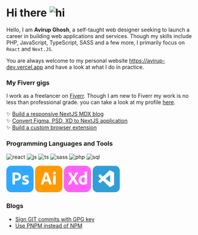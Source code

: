 # Hi there <img src="https://user-images.githubusercontent.com/1303154/88677602-1635ba80-d120-11ea-84d8-d263ba5fc3c0.gif" width="28px" alt="hi">

Hello, I am **Avirup Ghosh**, a self-taught web designer seeking to launch a career in building web applications and services. Though my skills include PHP, JavaScript, TypeScript, SASS and a few more, I primarily focus on `React` and `Next.JS`.

You are always welcome to my personal website <https://avirup-dev.vercel.app> and have a look at what I do in practice.

### My Fiverr gigs

I work as a freelancer on [Fiverr][fiverr_profile]. Though I am new to Fiverr my work is no less than professional grade. you can take a look at my profile [here][fiverr_profile].

✨ [Build a responsive NextJS MDX blog](https://www.fiverr.com/share/Ko1WzV)\
✨ [Convert Figma, PSD, XD to NextJS application](https://www.fiverr.com/share/L01yk0)\
✨ [Build a custom browser extension](https://www.fiverr.com/share/qlLGVg)

### Programming Languages and Tools

![react][sh_react]
![js][sh_js]
![ts][sh_ts]
![sass][sh_sass]
![php][sh_php]
![sql][sh_sql]

![adobeps](assets/adobe-ps.svg)
![adobeai](assets/adobe-ai.svg)
![adobexd](assets/adobe-xd.svg)
![vscode](assets/vscode.svg)

### Blogs

- [Sign GIT commits with GPG key](./blogs/sign-git-commits-with-gpg.md)
- [Use PNPM instead of NPM](./blogs/use-pnpm-instead-of-npm.md)

[fiverr_profile]: https://www.fiverr.com/graygalaxy "GrayGalaxy - Fiverr"
[sh_react]: https://img.shields.io/badge/-React-61DBFB?labelColor=black&logo=react&logoColor=61DBFB
[sh_js]: https://img.shields.io/badge/-Javascript-F0DB4F?labelColor=black&logo=javascript&logoColor=F0DB4F
[sh_ts]: https://img.shields.io/badge/-Typescript-007acc?labelColor=black&logo=typescript&logoColor=007acc
[sh_sass]: https://img.shields.io/badge/-Sass-pink?labelColor=black&logo=sass&logoColor=pink
[sh_php]: https://img.shields.io/badge/-PHP-6f67b6?labelColor=black&logo=php&logoColor=9c98c2
[sh_sql]: https://img.shields.io/badge/-SQL-4479A1?labelColor=black&logo=sqlite&logoColor=4479A1
